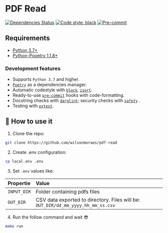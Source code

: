 # PDF Read

<div align="left">


[![Dependencies Status](https://img.shields.io/badge/dependencies-up%20to%20date-brightgreen.svg)](https://github.com/TezRomacH/python-package-template/pulls?utf8=%E2%9C%93&q=is%3Apr%20author%3Aapp%2Fdependabot)
[![Code style: black](https://img.shields.io/badge/code%20style-black-000000.svg)](https://github.com/psf/black)
[![Pre-commit](https://img.shields.io/badge/pre--commit-enabled-brightgreen?logo=pre-commit&logoColor=white)](https://github.com/TezRomacH/python-package-template/blob/master/.pre-commit-config.yaml)

</div>


## Requirements
* [Python 3.7+](https://python.org)
* [Python-Pooetry 1.1.8+](https://python-poetry.org/)

### Development features

- Supports `Python 3.7` and higher.
- [`Poetry`](https://python-poetry.org/) as a dependencies manager.
- Automatic codestyle with [`black`](https://github.com/psf/black), [`isort`](https://github.com/timothycrosley/isort).
- Ready-to-use [`pre-commit`](https://pre-commit.com/) hooks with code-formatting.
- Docstring checks with [`darglint`](https://github.com/terrencepreilly/darglint); security checks with [`safety`](https://github.com/pyupio/safety) .
- Testing with [`pytest`](https://docs.pytest.org/en/latest/).

## 🤯 How to use it


1. Clone the repo:

```bash
git clone https://github.com/wilsonmoraes/pdf-read
```

2. Create .env configuration:

```bash
cp local.env .env
```

3.  Set `.env` values like:

|             Propertie             |           Value            |
| :------------------------------ | :--------------------------- |
|   `INPUT_DIR`   | Folder containing pdfs files |
|    `OUT_DIR`    |  CSV data exported to directory. Files will be: `OUT_DIR/dd_mm_yyyy_hh_mm_ss.csv` |

4. Run the follow command and wait 😎


```bash
make run
```

